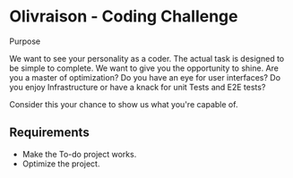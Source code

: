 # Olivraison - Coding Challenge

Purpose

We want to see your personality as a coder. The actual task is designed to be simple to complete. We want to give you the opportunity to shine. 
Are you a master of optimization? 
Do you have an eye for user interfaces? 
Do you enjoy Infrastructure or have a knack for unit Tests and E2E tests? 

Consider this your chance to show us what you're capable of.

## Requirements

- Make the To-do project works.
- Optimize the project.

